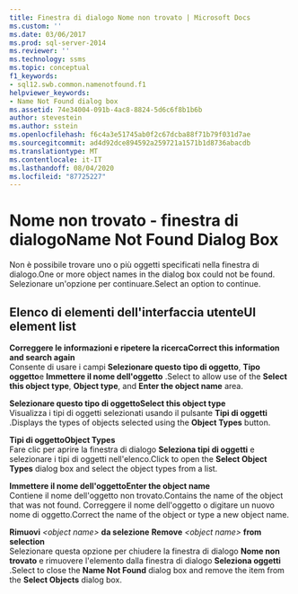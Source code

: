 ```yaml
---
title: Finestra di dialogo Nome non trovato | Microsoft Docs
ms.custom: ''
ms.date: 03/06/2017
ms.prod: sql-server-2014
ms.reviewer: ''
ms.technology: ssms
ms.topic: conceptual
f1_keywords:
- sql12.swb.common.namenotfound.f1
helpviewer_keywords:
- Name Not Found dialog box
ms.assetid: 74e34004-091b-4ac8-8824-5d6c6f8b1b6b
author: stevestein
ms.author: sstein
ms.openlocfilehash: f6c4a3e51745ab0f2c67dcba88f71b79f031d7ae
ms.sourcegitcommit: ad4d92dce894592a259721a1571b1d8736abacdb
ms.translationtype: MT
ms.contentlocale: it-IT
ms.lasthandoff: 08/04/2020
ms.locfileid: "87725227"
---
```

# <a name="name-not-found-dialog-box"></a><span data-ttu-id="0d205-102">Nome non trovato - finestra di dialogo</span><span class="sxs-lookup"><span data-stu-id="0d205-102">Name Not Found Dialog Box</span></span>
  <span data-ttu-id="0d205-103">Non è possibile trovare uno o più oggetti specificati nella finestra di dialogo.</span><span class="sxs-lookup"><span data-stu-id="0d205-103">One or more object names in the dialog box could not be found.</span></span> <span data-ttu-id="0d205-104">Selezionare un'opzione per continuare.</span><span class="sxs-lookup"><span data-stu-id="0d205-104">Select an option to continue.</span></span>  
  
## <a name="ui-element-list"></a><span data-ttu-id="0d205-105">Elenco di elementi dell'interfaccia utente</span><span class="sxs-lookup"><span data-stu-id="0d205-105">UI element list</span></span>  
 <span data-ttu-id="0d205-106">**Correggere le informazioni e ripetere la ricerca**</span><span class="sxs-lookup"><span data-stu-id="0d205-106">**Correct this information and search again**</span></span>  
 <span data-ttu-id="0d205-107">Consente di usare i campi **Selezionare questo tipo di oggetto**, **Tipo oggetto**e **Immettere il nome dell'oggetto** .</span><span class="sxs-lookup"><span data-stu-id="0d205-107">Select to allow use of the **Select this object type**, **Object type**, and **Enter the object name** area.</span></span>  
  
 <span data-ttu-id="0d205-108">**Selezionare questo tipo di oggetto**</span><span class="sxs-lookup"><span data-stu-id="0d205-108">**Select this object type**</span></span>  
 <span data-ttu-id="0d205-109">Visualizza i tipi di oggetti selezionati usando il pulsante **Tipi di oggetti** .</span><span class="sxs-lookup"><span data-stu-id="0d205-109">Displays the types of objects selected using the **Object Types** button.</span></span>  
  
 <span data-ttu-id="0d205-110">**Tipi di oggetto**</span><span class="sxs-lookup"><span data-stu-id="0d205-110">**Object Types**</span></span>  
 <span data-ttu-id="0d205-111">Fare clic per aprire la finestra di dialogo **Seleziona tipi di oggetti** e selezionare i tipi di oggetti nell'elenco.</span><span class="sxs-lookup"><span data-stu-id="0d205-111">Click to open the **Select Object Types** dialog box and select the object types from a list.</span></span>  
  
 <span data-ttu-id="0d205-112">**Immettere il nome dell'oggetto**</span><span class="sxs-lookup"><span data-stu-id="0d205-112">**Enter the object name**</span></span>  
 <span data-ttu-id="0d205-113">Contiene il nome dell'oggetto non trovato.</span><span class="sxs-lookup"><span data-stu-id="0d205-113">Contains the name of the object that was not found.</span></span> <span data-ttu-id="0d205-114">Correggere il nome dell'oggetto o digitare un nuovo nome di oggetto.</span><span class="sxs-lookup"><span data-stu-id="0d205-114">Correct the name of the object or type a new object name.</span></span>  
  
 <span data-ttu-id="0d205-115">**Rimuovi** *\<object name>* **da selezione**    </span><span class="sxs-lookup"><span data-stu-id="0d205-115">**Remove**  *\<object name>*  **from selection**</span></span>  
 <span data-ttu-id="0d205-116">Selezionare questa opzione per chiudere la finestra di dialogo **Nome non trovato** e rimuovere l'elemento dalla finestra di dialogo **Seleziona oggetti** .</span><span class="sxs-lookup"><span data-stu-id="0d205-116">Select to close the **Name Not Found** dialog box and remove the item from the **Select Objects** dialog box.</span></span>  
  
  
